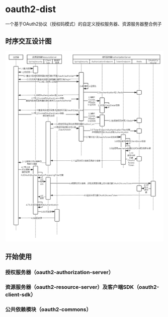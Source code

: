 # oauth2-dist
一个基于OAuth2协议（授权码模式）的自定义授权服务器、资源服务器整合例子
## 时序交互设计图
![Pandao editor.md](https://github.com/waltertan1988/oauth2-dist/blob/master/oauth2-doc/charts/oauth2.png?raw=true "oauth2.png")
## 开始使用

### 授权服务器（oauth2-authorization-server）

### 资源服务器（oauth2-resource-server）及客户端SDK（oauth2-client-sdk）

### 公共依赖模块（oauth2-commons）